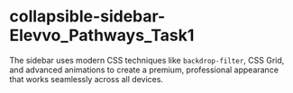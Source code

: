 # collapsible-sidebar-Elevvo_Pathways_Task1
The sidebar uses modern CSS techniques like `backdrop-filter`, CSS Grid, and advanced animations to create a premium, professional appearance that works seamlessly across all devices.
